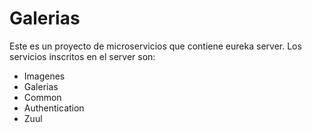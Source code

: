 # Galerias

Este es un proyecto de microservicios que contiene eureka server.
Los servicios inscritos en el server son:
- Imagenes
- Galerias
- Common
- Authentication
- Zuul

